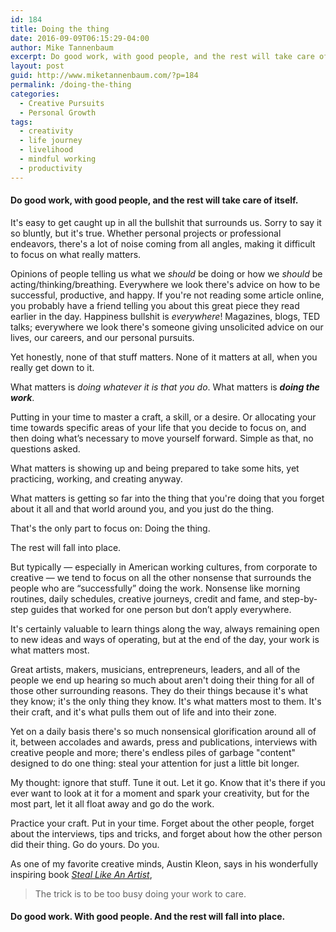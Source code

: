 ```yaml
---
id: 184
title: Doing the thing
date: 2016-09-09T06:15:29-04:00
author: Mike Tannenbaum
excerpt: Do good work, with good people, and the rest will take care of itself.
layout: post
guid: http://www.miketannenbaum.com/?p=184
permalink: /doing-the-thing
categories:
  - Creative Pursuits
  - Personal Growth
tags:
  - creativity
  - life journey
  - livelihood
  - mindful working
  - productivity
---
```

<h4>Do good work, with good people, and the rest will take care of itself.</h4>
It's easy to get caught up in all the bullshit that surrounds us. Sorry to say it so bluntly, but it's true. Whether personal projects or professional endeavors, there's a lot of noise coming from all angles, making it difficult to focus on what really matters.

Opinions of people telling us what we <em>should</em> be doing or how we <em>should</em> be acting/thinking/breathing. Everywhere we look there's advice on how to be successful, productive, and happy. If you're not reading some article online, you probably have a friend telling you about this great piece they read earlier in the day. Happiness bullshit is <em>everywhere</em>! Magazines, blogs, TED talks; everywhere we look there's someone giving unsolicited advice on our lives, our careers, and our personal pursuits.

Yet honestly, none of that stuff matters. None of it matters at all, when you really get down to it.

What matters is <em>doing whatever it is that you do</em>. What matters is <em><strong>doing the work</strong></em>.

Putting in your time to master a craft, a skill, or a desire. Or allocating your time towards specific areas of your life that you decide to focus on, and then doing what’s necessary to move yourself forward. Simple as that, no questions asked.

What matters is showing up and being prepared to take some hits, yet practicing, working, and creating anyway.

What matters is getting so far into the thing that you're doing that you forget about it all and that world around you, and you just do the thing.

That's the only part to focus on: Doing the thing.

The rest will fall into place.

But typically — especially in American working cultures, from corporate to creative — we tend to focus on all the other nonsense that surrounds the people who are “successfully” doing the work. Nonsense like morning routines, daily schedules, creative journeys, credit and fame, and step-by-step guides that worked for one person but don’t apply everywhere.

It's certainly valuable to learn things along the way, always remaining open to new ideas and ways of operating, but at the end of the day, your work is what matters most.

Great artists, makers, musicians, entrepreneurs, leaders, and all of the people we end up hearing so much about aren't doing their thing for all of those other surrounding reasons. They do their things because it's what they know; it's the only thing they know. It's what matters most to them. It's their craft, and it's what pulls them out of life and into their zone.

Yet on a daily basis there's so much nonsensical glorification around all of it, between accolades and awards, press and publications, interviews with creative people and more; there's endless piles of garbage "content" designed to do one thing: steal your attention for just a little bit longer.

My thought: ignore that stuff. Tune it out. Let it go. Know that it's there if you ever want to look at it for a moment and spark your creativity, but for the most part, let it all float away and go do the work.

Practice your craft. Put in your time. Forget about the other people, forget about the interviews, tips and tricks, and forget about how the other person did their thing. Go do yours. Do you.

As one of my favorite creative minds, Austin Kleon, says in his wonderfully inspiring book <a href="http://austinkleon.com/steal/" target="_blank"><em>Steal Like An Artist</em></a>,
<blockquote>The trick is to be too busy doing your work to care.</blockquote>
<h4>Do good work. With good people. And the rest will fall into place.</h4>